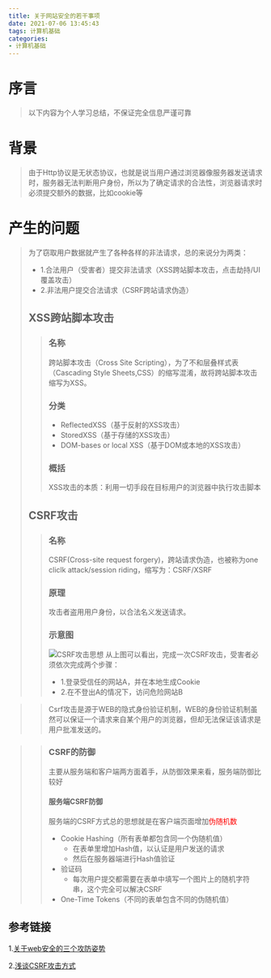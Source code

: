 ```yaml
---
title: 关于网站安全的若干事项
date: 2021-07-06 13:45:43
tags: 计算机基础
categories:
- 计算机基础
---
```

# 序言
> 以下内容为个人学习总结，不保证完全信息严谨可靠

# 背景
>由于Http协议是无状态协议，也就是说当用户通过浏览器像服务器发送请求时，服务器无法判断用户身份，所以为了确定请求的合法性，浏览器请求时必须提交额外的数据，比如cookie等

# 产生的问题
>为了窃取用户数据就产生了各种各样的非法请求，总的来说分为两类：
>  * 1.合法用户（受害者）提交非法请求（XSS跨站脚本攻击，点击劫持/UI覆盖攻击）
>  * 2.非法用户提交合法请求（CSRF跨站请求伪造）
>## XSS跨站脚本攻击
>>### 名称
>>跨站脚本攻击（Cross Site Scripting），为了不和层叠样式表（Cascading Style Sheets,CSS）的缩写混淆，故将跨站脚本攻击缩写为XSS。
>>### 分类
>> + ReflectedXSS（基于反射的XSS攻击）
>> + StoredXSS（基于存储的XSS攻击）
>> + DOM-bases or local XSS（基于DOM或本地的XSS攻击）
>>### 概括
>>XSS攻击的本质：利用一切手段在目标用户的浏览器中执行攻击脚本
> 
> 
>## CSRF攻击
>>### 名称
>>CSRF(Cross-site request forgery)，跨站请求伪造，也被称为one cliclk attack/session riding，缩写为：CSRF/XSRF
>>### 原理
>>攻击者盗用用户身份，以合法名义发送请求。
>>### 示意图
>>![CSRF攻击思想](https://pic002.cnblogs.com/img/hyddd/200904/2009040916453171.jpg "CSRF攻击思想")
>>从上图可以看出，完成一次CSRF攻击，受害者必须依次完成两个步骤：
>>* 1.登录受信任的网站A，并在本地生成Cookie
>>* 2.在不登出A的情况下，访问危险网站B

>>Csrf攻击是源于WEB的隐式身份验证机制，WEB的身份验证机制虽然可以保证一个请求来自某个用户的浏览器，但却无法保证该请求是用户批准发送的。

>>### CSRF的防御
>>主要从服务端和客户端两方面着手，从防御效果来看，服务端防御比较好
>>#### 服务端CSRF防御
>>服务端的CSRF方式总的思想就是在客户端页面增加<font color="red">伪随机数</font>
>>+ Cookie Hashing（所有表单都包含同一个伪随机值）
>>   - 在表单里增加Hash值，以认证是用户发送的请求
>>   - 然后在服务器端进行Hash值验证
>>+ 验证码
>>   - 每次用户提交都需要在表单中填写一个图片上的随机字符串，这个完全可以解决CSRF
>>+ One-Time Tokens（不同的表单包含不同的伪随机值）



## 参考链接
1.[关于web安全的三个攻防姿势](http://blog.nsfocus.net/offensive-defensive-stances-web-security/)

2.[浅谈CSRF攻击方式](https://www.cnblogs.com/hyddd/archive/2009/04/09/1432744.html)